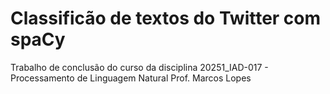 # Classificão de textos do Twitter com spaCy
Trabalho de conclusão do curso da disciplina 20251_IAD-017 - Processamento de Linguagem Natural
Prof. Marcos Lopes
